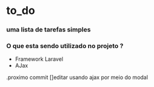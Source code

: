 # to_do

<h3>uma lista de tarefas simples </h3>


<h3>O que esta sendo utilizado no projeto ?</h3>
<ul><li>Framework Laravel </li>
<li>AJax</li> 
</ul>

.proximo commit 
[]editar usando ajax por meio do modal
